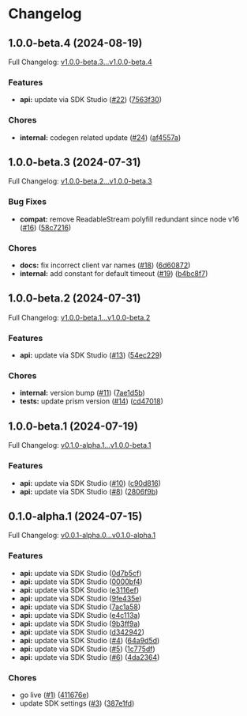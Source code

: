 # Changelog

## 1.0.0-beta.4 (2024-08-19)

Full Changelog: [v1.0.0-beta.3...v1.0.0-beta.4](https://github.com/PaymanAI/payman-node-sdk/compare/v1.0.0-beta.3...v1.0.0-beta.4)

### Features

* **api:** update via SDK Studio ([#22](https://github.com/PaymanAI/payman-node-sdk/issues/22)) ([7563f30](https://github.com/PaymanAI/payman-node-sdk/commit/7563f306b1fd6922cb8f31949373acd446eb963b))


### Chores

* **internal:** codegen related update ([#24](https://github.com/PaymanAI/payman-node-sdk/issues/24)) ([af4557a](https://github.com/PaymanAI/payman-node-sdk/commit/af4557aae956249e98bba55a3767c22c7b3894d0))

## 1.0.0-beta.3 (2024-07-31)

Full Changelog: [v1.0.0-beta.2...v1.0.0-beta.3](https://github.com/PaymanAI/payman-node-sdk/compare/v1.0.0-beta.2...v1.0.0-beta.3)

### Bug Fixes

* **compat:** remove ReadableStream polyfill redundant since node v16 ([#16](https://github.com/PaymanAI/payman-node-sdk/issues/16)) ([58c7216](https://github.com/PaymanAI/payman-node-sdk/commit/58c721641dd97527443576dc93392fa521b545d1))


### Chores

* **docs:** fix incorrect client var names ([#18](https://github.com/PaymanAI/payman-node-sdk/issues/18)) ([6d60872](https://github.com/PaymanAI/payman-node-sdk/commit/6d60872a260454be3fd0c801eb54da7f14bf88aa))
* **internal:** add constant for default timeout ([#19](https://github.com/PaymanAI/payman-node-sdk/issues/19)) ([b4bc8f7](https://github.com/PaymanAI/payman-node-sdk/commit/b4bc8f7902c015bb19fc22ef971873c7fd223789))

## 1.0.0-beta.2 (2024-07-31)

Full Changelog: [v1.0.0-beta.1...v1.0.0-beta.2](https://github.com/PaymanAI/payman-node-sdk/compare/v1.0.0-beta.1...v1.0.0-beta.2)

### Features

* **api:** update via SDK Studio ([#13](https://github.com/PaymanAI/payman-node-sdk/issues/13)) ([54ec229](https://github.com/PaymanAI/payman-node-sdk/commit/54ec229bd5557b4d3149da8ebe517ce954a64e20))


### Chores

* **internal:** version bump ([#11](https://github.com/PaymanAI/payman-node-sdk/issues/11)) ([7ae1d5b](https://github.com/PaymanAI/payman-node-sdk/commit/7ae1d5baaef8f803a13c7105b494facb9d2094b3))
* **tests:** update prism version ([#14](https://github.com/PaymanAI/payman-node-sdk/issues/14)) ([cd47018](https://github.com/PaymanAI/payman-node-sdk/commit/cd470188f2692d79c68074920f898d356ac8b020))

## 1.0.0-beta.1 (2024-07-19)

Full Changelog: [v0.1.0-alpha.1...v1.0.0-beta.1](https://github.com/PaymanAI/payman-node-sdk/compare/v0.1.0-alpha.1...v1.0.0-beta.1)

### Features

* **api:** update via SDK Studio ([#10](https://github.com/PaymanAI/payman-node-sdk/issues/10)) ([c90d816](https://github.com/PaymanAI/payman-node-sdk/commit/c90d8169d0bf880b13f0eca1a5adb4b32f1d9bb0))
* **api:** update via SDK Studio ([#8](https://github.com/PaymanAI/payman-node-sdk/issues/8)) ([2806f9b](https://github.com/PaymanAI/payman-node-sdk/commit/2806f9b01bab7a8895acf1015d87b8aa18836a8f))

## 0.1.0-alpha.1 (2024-07-15)

Full Changelog: [v0.0.1-alpha.0...v0.1.0-alpha.1](https://github.com/PaymanAI/payman-node-sdk/compare/v0.0.1-alpha.0...v0.1.0-alpha.1)

### Features

* **api:** update via SDK Studio ([0d7b5cf](https://github.com/PaymanAI/payman-node-sdk/commit/0d7b5cfb1e3767543ae72f77cdd75f5df98f99bc))
* **api:** update via SDK Studio ([0000bf4](https://github.com/PaymanAI/payman-node-sdk/commit/0000bf4a7798b1d97989550f2b5dc9c150cfd6b5))
* **api:** update via SDK Studio ([e3116ef](https://github.com/PaymanAI/payman-node-sdk/commit/e3116ef0e66adad2d6540a6c79982516195ea8c3))
* **api:** update via SDK Studio ([9fe435e](https://github.com/PaymanAI/payman-node-sdk/commit/9fe435e284602292214a4016b3eea33893a4f6af))
* **api:** update via SDK Studio ([7ac1a58](https://github.com/PaymanAI/payman-node-sdk/commit/7ac1a587597ca3285c384c4c9ca19b457ea140f1))
* **api:** update via SDK Studio ([e4c113a](https://github.com/PaymanAI/payman-node-sdk/commit/e4c113a7b0da7a4823c3d720cc1e9bb910da30e2))
* **api:** update via SDK Studio ([9b3ff9a](https://github.com/PaymanAI/payman-node-sdk/commit/9b3ff9a0a060bf2c520b1a61b8191abce3ae5e7c))
* **api:** update via SDK Studio ([d342942](https://github.com/PaymanAI/payman-node-sdk/commit/d3429421d049726ec2535eec7c60f52147bb3992))
* **api:** update via SDK Studio ([#4](https://github.com/PaymanAI/payman-node-sdk/issues/4)) ([64a9d5d](https://github.com/PaymanAI/payman-node-sdk/commit/64a9d5d1298d3ebd0be88dc5424861a46b099bb8))
* **api:** update via SDK Studio ([#5](https://github.com/PaymanAI/payman-node-sdk/issues/5)) ([1c775df](https://github.com/PaymanAI/payman-node-sdk/commit/1c775df8e0c171c13d0a8e4cca6c756aa9fb6846))
* **api:** update via SDK Studio ([#6](https://github.com/PaymanAI/payman-node-sdk/issues/6)) ([4da2364](https://github.com/PaymanAI/payman-node-sdk/commit/4da2364c93cd31412b2e6a990e74f436ad69085b))


### Chores

* go live ([#1](https://github.com/PaymanAI/payman-node-sdk/issues/1)) ([411676e](https://github.com/PaymanAI/payman-node-sdk/commit/411676e92fc02e9fa950eb86336e5fbbc2e832e9))
* update SDK settings ([#3](https://github.com/PaymanAI/payman-node-sdk/issues/3)) ([387e1fd](https://github.com/PaymanAI/payman-node-sdk/commit/387e1fd9b130bde43cb13a9518a396018d6ab0c2))
